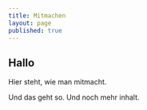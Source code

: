 ```yaml
---
title: Mitmachen
layout: page
published: true
---
```



## Hallo



Hier steht, wie man mitmacht.

Und das geht so.
Und noch mehr inhalt.

